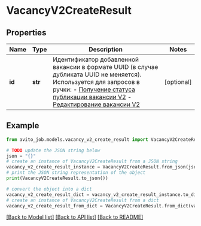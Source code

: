 # VacancyV2CreateResult


## Properties

Name | Type | Description | Notes
------------ | ------------- | ------------- | -------------
**id** | **str** | Идентификатор добавленной вакансии в формате UUID (в случае дубликата UUID не меняется). Используется для запросов в ручки: - [Получение статуса публикации вакансии V2](https://developers.avito.ru/api-catalog/job/documentation#operation/vacancyGetStatuses) - [Редактирование вакансии V2](https://developers.avito.ru/api-catalog/job/documentation#operation/vacancyUpdateV2)  | [optional] 

## Example

```python
from avito_job.models.vacancy_v2_create_result import VacancyV2CreateResult

# TODO update the JSON string below
json = "{}"
# create an instance of VacancyV2CreateResult from a JSON string
vacancy_v2_create_result_instance = VacancyV2CreateResult.from_json(json)
# print the JSON string representation of the object
print(VacancyV2CreateResult.to_json())

# convert the object into a dict
vacancy_v2_create_result_dict = vacancy_v2_create_result_instance.to_dict()
# create an instance of VacancyV2CreateResult from a dict
vacancy_v2_create_result_from_dict = VacancyV2CreateResult.from_dict(vacancy_v2_create_result_dict)
```
[[Back to Model list]](../README.md#documentation-for-models) [[Back to API list]](../README.md#documentation-for-api-endpoints) [[Back to README]](../README.md)


